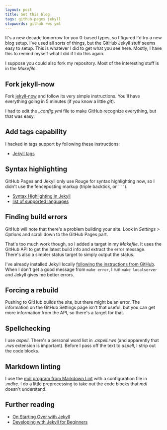 ```yaml
---
layout: post
title: Get this blog
tags: github-pages jekyll
stopwords: github rws yml
---
```


It's a new decade tomorrow for you 0-based types, so I figured I'd try a new blog setup. I've used all sorts of things, but the GitHub Jekyll stuff seems easy to setup. This is whatever I did to get what you see here. Mostly, I have this to remind myself what I did if I do this again.

I suppose you could also fork my repository. Most of the interesting stuff is in the _Makefile_.

## Fork jekyll-now

Fork [jekyll-now](https://github.com/barryclark/jekyll-now) and follow its very simple instructions. You'll have everything going in 5 minutes (if you know a little *git*).

I had to edit the *_config.yml* file to make GitHub recognize everything, but that was easy.

## Add tags capability

I hacked in tags support by following these instructions:

* [Jekyll tags](https://longqian.me/2017/02/09/github-jekyll-tag/)

## Syntax highlighting

GitHub Pages and Jekyll only use Rouge for syntax highlighting now,
so I didn't use the fenceposting markup (triple backtick, or ```` ``` ````).

* [Syntax Highlighting in Jekyll](http://sangsoonam.github.io/2019/01/20/syntax-highlighting-in-jekyll.html)
* [list of supported languages](https://github.com/rouge-ruby/rouge/wiki/List-of-supported-languages-and-lexers)

## Finding build errors

GitHub will note that there's a problem building your site. Look in *Settings > Options* and scroll down to the GitHub Pages part.

That's too much work though, so I added a target in my _Makefile_. It uses the GitHub API to get the latest build info and extract the error message. There's also a simpler status target to simply output the status.

I've already installed Jekyll locally [following the instructions from GitHub](https://help.github.com/en/enterprise/2.14/user/articles/setting-up-your-github-pages-site-locally-with-jekyll). When I don't get a good message from `make error`, I run `make localserver` and Jekyll gives me better errors.

## Forcing a rebuild

Pushing to GitHub builds the site, but there might be an error. The information on the GitHub Settings page isn't that useful, but you can get more information from the API, so there's a target for that.

## Spellchecking

I use *aspell*. There's a personal word list in _.aspell.rws_ (and apparently that _.rws_ extension is important). Before I pass off the text to *aspell*, I strip out the code blocks.

## Markdown linting

I use the [mdl program from Markdown Lint](https://github.com/markdownlint/markdownlint) with a configuration file in *.mdlrc*. I do a little preprocessing to take out the code blocks that *mdl* doesn't understand.

## Further reading

* [On Starting Over with Jekyll](https://bdewilde.github.io/blog/2014/08/10/on-starting-over-with-jekyll/)
* [Developing with Jekyll for Beginners](https://journal.highlandsolutions.com/developing-with-jekyll-for-beginners-f29f3f3f93e3)

